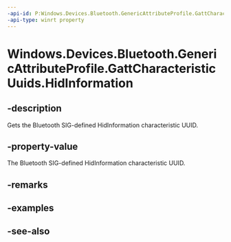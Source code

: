 ```yaml
---
-api-id: P:Windows.Devices.Bluetooth.GenericAttributeProfile.GattCharacteristicUuids.HidInformation
-api-type: winrt property
---
```


<!-- Property syntax
public System.Guid HidInformation { get; }
-->

# Windows.Devices.Bluetooth.GenericAttributeProfile.GattCharacteristicUuids.HidInformation

## -description
Gets the Bluetooth SIG-defined HidInformation characteristic UUID.

## -property-value
The Bluetooth SIG-defined HidInformation characteristic UUID.

## -remarks

## -examples

## -see-also
